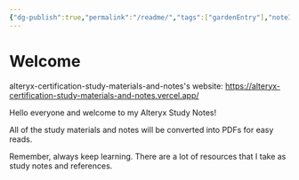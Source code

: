 ```yaml
---
{"dg-publish":true,"permalink":"/readme/","tags":["gardenEntry"],"noteIcon":"","created":"2024-04-19T20:25:34.072+08:00","updated":"2024-04-25T18:55:49.860+08:00"}
---
```



# Welcome

alteryx-certification-study-materials-and-notes's website:
https://alteryx-certification-study-materials-and-notes.vercel.app/
 
Hello everyone and welcome to my Alteryx Study Notes!

All of the study materials and notes will be converted into PDFs for easy reads.

Remember, always keep learning. There are a lot of resources that I take as study notes and references. 